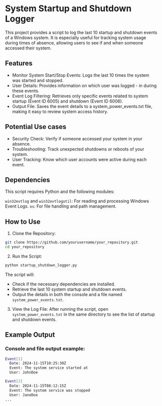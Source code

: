 # System Startup and Shutdown Logger

This project provides a script to log the last 10 startup and shutdown events of a Windows system. It is especially useful for tracking system usage during times of absence, allowing users to see if and when someone accessed their system.

## Features

- Monitor System Start/Stop Events: Logs the last 10 times the system was started and stopped.
- User Details: Provides information on which user was logged - in during these events.
- Event Log Filtering: Retrieves only specific events related to system startup (Event ID 6005) and shutdown (Event ID 6006).
- Output File: Saves the event details to a system_power_events.txt file, making it easy to review system access history.

## Potential Use cases

- Security Check: Verify if someone accessed your system in your absence.
- Troubleshooting: Track unexpected shutdowns or reboots of your system.
- User Tracking: Know which user accounts were active during each event.

## Dependencies

This script requires Python and the following modules:

`win32evtlog` and `win32evtlogutil`: For reading and processing Windows Event Logs.
`os`: For file handling and path management.

## How to Use

1. Clone the Repository:

```bash
git clone https://github.com/yourusername/your_repository.git
cd your_repository
```

2. Run the Script:

```bash
python startup_shutdown_logger.py
```

The script will:

- Check if the necessary dependencies are installed.
- Retrieve the last 10 system startup and shutdown events.
- Output the details in both the console and a file named `system_power_events.txt`.

3. View the Log File: After running the script, open `system_power_events.txt` in the same directory to see the list of startup and shutdown events.

## Example Output

### Console and file output example:

```bash
Event[1]
  Date: 2024-11-15T10:25:30Z
  Event: The system service started at
  User: JohnDoe

Event[2]
  Date: 2024-11-15T08:12:15Z
  Event: The system service was stopped
  User: JaneDoe
...
```
